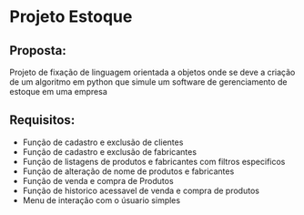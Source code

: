# Projeto Estoque 

## Proposta:
<p> Projeto de fixação de linguagem orientada a objetos onde se deve a criação de um algoritmo em python que simule um software de gerenciamento de estoque em uma empresa

## Requisitos:
<ul> 
  <li> Função de cadastro e exclusão de clientes
  <li> Função de cadastro e exclusão de fabricantes
  <li> Função de listagens de produtos e fabricantes com filtros especificos
  <li> Função de alteração de nome de produtos e fabricantes
  <li> Função de venda e compra de Produtos
  <li> Função de historico acessavel de venda e compra de produtos
  <li> Menu de interação com o úsuario simples 

</ul>
